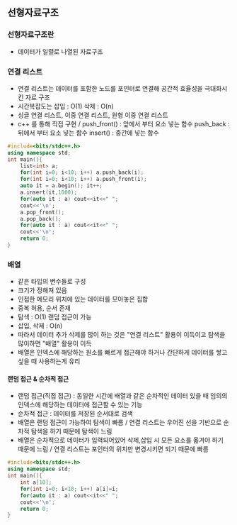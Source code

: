 ## 선형자료구조

### 선형자료구조란
- 데이터가 일렬로 나열된 자료구조

### 연결 리스트
- 연결 리스트는 데이터를 포함한 노드를 포인터로 연결해 공간적 효율성을 극대화시킨 자료 구조
- 시간복잡도는 삽입 : O(1) 삭제 : O(n)
- 싱글 연결 리스트, 이중 연결 리스트, 원형 이중 연결 리스트
- c++ 를 통해 직접 구현 / push_front() : 앞에서 부터 요소 넣는 함수 push_back : 뒤에서 부터 요소 넣는 함수 insert() : 중간에 넣는 함수

```c++
#include<bits/stdc++.h>
using namespace std;
int main(){
    list<int> a;
    for(int i=0; i<10; i++) a.push_back(i);
    for(int i=0; i<10; i++) a.push_front(i);
    auto it = a.begin(); it++;
    a.insert(it,1000);
    for(auto it : a) cout<<it<<" ";
    cout<<'\n';
    a.pop_front();
    a.pop_back();
    for(auto it : a) cout<<it<<" ";
    cout<<'\n';
    return 0;
}
```

### 배열
- 같은 타입의 변수들로 구성
- 크기가 정해져 있음
- 인접한 메모리 위치에 있는 데이터를 모아놓은 집합
- 중복 허용, 순서 존재
- 탐색 : O(1) 랜덤 접근이 가능
- 삽입, 삭제 : O(n)
- 따라서 데이터 추가 삭제를 많이 하는 것은 "연결 리스트" 활용이 이득이고 탐색을 많이하면 "배열" 활용이 이득
- 배열은 인덱스에 해당하는 원소를 빠르게 접근해야 하거나 간단하게 데이터를 쌓고 싶을 때 사용하는게 유리

#### 랜덤 접근 & 순차적 접근
-  랜덤 접근(직접 접근) : 동일한 시간에 배열과 같은 순차적인 데이터 있을 때 임의의 인덱스에 해당하는 데이터에 접근할 수 있는 기능
-  순차적 접근 : 데이터를 저장된 순서대로 검색
- 배열은 랜덤 접근이 가능하여 탐색이 빠름 / 연결 리스트는 우어진 선을 기반으로 순차적 탐색을 하기 때문에 탐색이 느림
- 배열은 순차적으로 데이터가 입력되어있어 삭제,삽입 시 모든 요소를 옮겨야 하기 때문에 느림 / 연결 리스트는 포인터의 위치만 변경시키면 되기 때문에 빠름

```c++
#include<bits/stdc++.h>
using namespace std;
int main(){
    int a[10];
    for(int i=0; i<10; i++) a[i]=i;
    for(auto it : a) cout<<it<<" ";
    cout<<'\n';
    return 0;
}
```

### 
